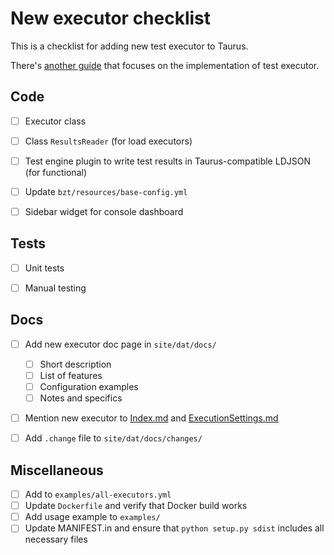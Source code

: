 # New executor checklist

This is a checklist for adding new test executor to Taurus.

There's [another guide](../kb/AddingExecutor.md) that focuses on the implementation of test executor.

## Code

* [ ] Executor class
* [ ] Class `ResultsReader` (for load executors)
* [ ] Test engine plugin to write test results in Taurus-compatible LDJSON (for functional)
* [ ] Update `bzt/resources/base-config.yml`
* [ ] Sidebar widget for console dashboard


## Tests

* [ ] Unit tests
* [ ] Manual testing


## Docs

* [ ] Add new executor doc page in `site/dat/docs/`
    * [ ] Short description
    * [ ] List of features
    * [ ] Configuration examples
    * [ ] Notes and specifics
* [ ] Mention new executor to [Index.md](Index.md) and [ExecutionSettings.md](ExecutionSettings.md) 
* [ ] Add `.change` file to `site/dat/docs/changes/`


## Miscellaneous

* [ ] Add to `examples/all-executors.yml`
* [ ] Update `Dockerfile` and verify that Docker build works
* [ ] Add usage example to `examples/`
* [ ] Update MANIFEST.in and ensure that `python setup.py sdist` includes all necessary files
